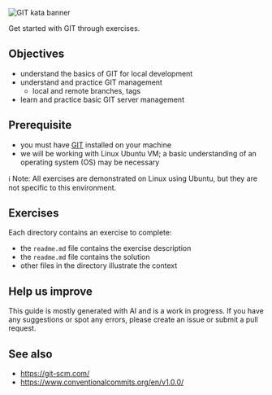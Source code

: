 ![GIT kata banner](https://raw.githubusercontent.com/abenevaut/docker-kata/refs/heads/master/.github/github-git-kata.png)

Get started with GIT through exercises.

## Objectives

- understand the basics of GIT for local development
- understand and practice GIT management
    - local and remote branches, tags
- learn and practice basic GIT server management

## Prerequisite

- you must have [GIT](https://git-scm.com/downloads) installed on your machine
- we will be working with Linux Ubuntu VM; a basic understanding of an operating system (OS) may be necessary

ℹ️ Note: All exercises are demonstrated on Linux using Ubuntu, but they are not specific to this environment.

## Exercises

Each directory contains an exercise to complete:
- the `readme.md` file contains the exercise description
- the `readme.md` file contains the solution
- other files in the directory illustrate the context

## Help us improve

This guide is mostly generated with AI and is a work in progress.
If you have any suggestions or spot any errors, please create an issue or submit a pull request.

## See also

- https://git-scm.com/
- https://www.conventionalcommits.org/en/v1.0.0/
